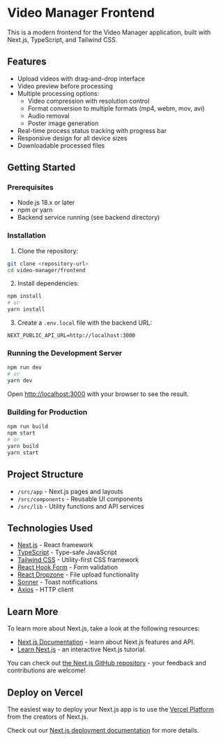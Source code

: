 # Video Manager Frontend

This is a modern frontend for the Video Manager application, built with Next.js, TypeScript, and Tailwind CSS.

## Features

- Upload videos with drag-and-drop interface
- Video preview before processing
- Multiple processing options:
  - Video compression with resolution control
  - Format conversion to multiple formats (mp4, webm, mov, avi)
  - Audio removal
  - Poster image generation
- Real-time process status tracking with progress bar
- Responsive design for all device sizes
- Downloadable processed files

## Getting Started

### Prerequisites

- Node.js 18.x or later
- npm or yarn
- Backend service running (see backend directory)

### Installation

1. Clone the repository:
```bash
git clone <repository-url>
cd video-manager/frontend
```

2. Install dependencies:
```bash
npm install
# or
yarn install
```

3. Create a `.env.local` file with the backend URL:
```
NEXT_PUBLIC_API_URL=http://localhost:3000
```

### Running the Development Server

```bash
npm run dev
# or
yarn dev
```

Open [http://localhost:3000](http://localhost:3000) with your browser to see the result.

### Building for Production

```bash
npm run build
npm start
# or
yarn build
yarn start
```

## Project Structure

- `/src/app` - Next.js pages and layouts
- `/src/components` - Reusable UI components
- `/src/lib` - Utility functions and API services

## Technologies Used

- [Next.js](https://nextjs.org/) - React framework
- [TypeScript](https://www.typescriptlang.org/) - Type-safe JavaScript
- [Tailwind CSS](https://tailwindcss.com/) - Utility-first CSS framework
- [React Hook Form](https://react-hook-form.com/) - Form validation
- [React Dropzone](https://react-dropzone.js.org/) - File upload functionality
- [Sonner](https://sonner.emilkowal.ski/) - Toast notifications
- [Axios](https://axios-http.com/) - HTTP client

## Learn More

To learn more about Next.js, take a look at the following resources:

- [Next.js Documentation](https://nextjs.org/docs) - learn about Next.js features and API.
- [Learn Next.js](https://nextjs.org/learn) - an interactive Next.js tutorial.

You can check out [the Next.js GitHub repository](https://github.com/vercel/next.js) - your feedback and contributions are welcome!

## Deploy on Vercel

The easiest way to deploy your Next.js app is to use the [Vercel Platform](https://vercel.com/new?utm_medium=default-template&filter=next.js&utm_source=create-next-app&utm_campaign=create-next-app-readme) from the creators of Next.js.

Check out our [Next.js deployment documentation](https://nextjs.org/docs/app/building-your-application/deploying) for more details.
